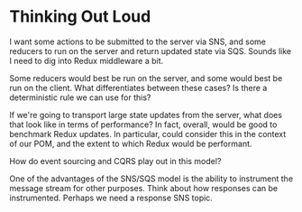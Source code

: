 # Thinking Out Loud
I want some actions to be submitted to the server via SNS, and some reducers
to run on the server and return updated state via SQS. Sounds like I need to
dig into Redux middleware a bit.

Some reducers would best be run on the server, and some would best be run on the
client. What differentiates between these cases? Is there a deterministic rule
we can use for this?

If we're going to transport large state updates from the server, what does that
look like in terms of performance? In fact, overall, would be good to benchmark
Redux updates. In particular, could consider this in the context of our POM, and
the extent to which Redux would be performant.

How do event sourcing and CQRS play out in this model?

One of the advantages of the SNS/SQS model is the ability to instrument the
message stream for other purposes. Think about how responses can be instrumented.
Perhaps we need a response SNS topic.
